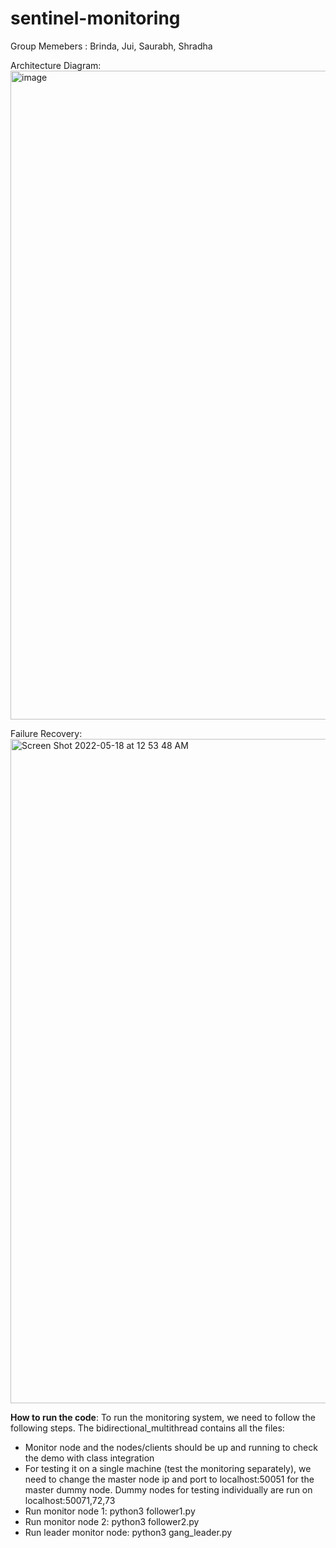 # sentinel-monitoring

Group Memebers : Brinda, Jui, Saurabh, Shradha

Architecture Diagram:
<img width="1038" alt="image" src="https://user-images.githubusercontent.com/22095857/168987779-a618d078-c4ae-4fb2-8bee-aa543a982720.png">

Failure Recovery:
<img width="1063" alt="Screen Shot 2022-05-18 at 12 53 48 AM" src="https://user-images.githubusercontent.com/22095857/168987865-dc05b4fb-6676-4f5a-93e2-2a8bec9360b7.png">


**How to run the code**:
To run the monitoring system, we need to follow the following steps. The bidirectional_multithread contains all the files:
* Monitor node and the nodes/clients should be up and running to check the demo with class integration
* For testing it on a single machine (test the monitoring separately), we need to change the master node ip and port to localhost:50051 for the master dummy node. Dummy nodes for testing individually are run on localhost:50071,72,73
* Run monitor node 1: python3 follower1.py
* Run monitor node 2: python3 follower2.py
* Run leader monitor node: python3 gang_leader.py
